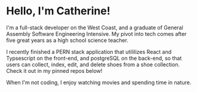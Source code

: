 

<!---
CCMatson/CCMatson is a ✨ special ✨ repository because its `README.md` (this file) appears on your GitHub profile.
You can click the Preview link to take a look at your changes.
--->
# Hello, I'm Catherine!

<!-- ![catherine](https://user-images.githubusercontent.com/118697436/210265383-fa6381c4-0779-4635-802f-df1e3b4fb4cd.png) -->

I'm a full-stack developer on the West Coast, and a graduate of General Assembly Software Engineering Intensive. My pivot into tech comes after five great years as a high school science teacher.

I recently finished a PERN stack application that utililizes React and Typsescript on the front-end, and postgreSQL on the back-end, so that users can collect, index, edit, and delete shoes from a shoe collection. Check it out in my pinned repos below!

When I'm not coding, I enjoy watching movies and spending time in nature.
